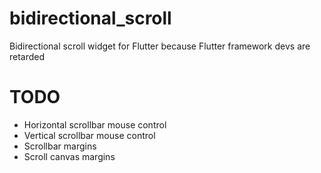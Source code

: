 # bidirectional_scroll

Bidirectional scroll widget for Flutter because Flutter framework devs are retarded

# TODO

+ Horizontal scrollbar mouse control
+ Vertical scrollbar mouse control
+ Scrollbar margins
+ Scroll canvas margins

